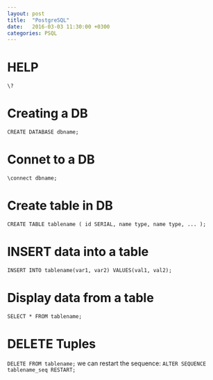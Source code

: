 ```yaml
---
layout: post
title:  "PostgreSQL"
date:   2016-03-03 11:30:00 +0300
categories: PSQL
---
```

# HELP
    \?

# Creating a DB
`CREATE DATABASE dbname;`

# Connet to a DB
`\connect dbname;`

# Create table in DB
`CREATE TABLE tablename (
    id SERIAL,
    name type,
    name type,
    ...
    );`

# INSERT data into a table
`INSERT INTO tablename(var1, var2) VALUES(val1, val2);`

# Display data from a table
`SELECT * FROM tablename;`

# DELETE Tuples
`DELETE FROM tablename;`
we can restart the sequence:
`ALTER SEQUENCE tablename_seq RESTART;`
